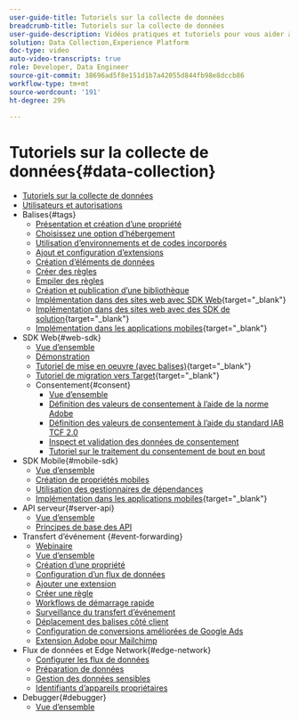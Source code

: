 ```yaml
---
user-guide-title: Tutoriels sur la collecte de données
breadcrumb-title: Tutoriels sur la collecte de données
user-guide-description: Vidéos pratiques et tutoriels pour vous aider à utiliser efficacement la collecte de données dans Experience Platform.
solution: Data Collection,Experience Platform
doc-type: video
auto-video-transcripts: true
role: Developer, Data Engineer
source-git-commit: 38696ad5f8e151d1b7a42055d844fb98e8dccb86
workflow-type: tm+mt
source-wordcount: '191'
ht-degree: 29%

---
```



# Tutoriels sur la collecte de données{#data-collection}

+ [Tutoriels sur la collecte de données](overview.md)
+ [Utilisateurs et autorisations](admin/users-and-permissions.md)
+ Balises{#tags}
   + [Présentation et création d’une propriété](tags/create-a-property.md)
   + [Choisissez une option d’hébergement](tags/choose-a-hosting-option.md)
   + [Utilisation d’environnements et de codes incorporés](tags/use-environments-and-embed-codes.md)
   + [Ajout et configuration d’extensions](tags/add-and-configure-extensions.md)
   + [Création d’éléments de données](tags/create-data-elements.md)
   + [Créer des règles](tags/build-rules.md)
   + [Empiler des règles](tags/stack-rules.md)
   + [Création et publication d’une bibliothèque](tags/build-and-publish-a-library.md)
   + [Implémentation dans des sites web avec SDK Web](https://experienceleague.adobe.com/docs/platform-learn/implement-web-sdk/overview.html?lang=fr){target="_blank"}
   + [Implémentation dans des sites web avec des SDK de solution](https://experienceleague.adobe.com/docs/platform-learn/implement-in-websites/overview.html?lang=fr){target="_blank"}
   + [Implémentation dans les applications mobiles](https://experienceleague.adobe.com/docs/platform-learn/implement-mobile-sdk/overview.html?lang=fr){target="_blank"}
+ SDK Web{#web-sdk}
   + [Vue d’ensemble](web-sdk/overview.md)
   + [Démonstration](web-sdk/demo.md)
   + [Tutoriel de mise en oeuvre (avec balises)](https://experienceleague.adobe.com/docs/platform-learn/implement-web-sdk/overview.html?lang=fr){target="_blank"}
   + [Tutoriel de migration vers Target](https://experienceleague.adobe.com/docs/platform-learn/migrate-target-to-websdk/introduction.html){target="_blank"}
   + Consentement{#consent}
      + [Vue d’ensemble](web-sdk/consent/overview.md)
      + [Définition des valeurs de consentement à l’aide de la norme Adobe](web-sdk/consent/set-consent-adobe.md)
      + [Définition des valeurs de consentement à l’aide du standard IAB TCF 2.0](web-sdk/consent/set-consent-iab.md)
      + [Inspect et validation des données de consentement](web-sdk/consent/inspect.md)
      + [Tutoriel sur le traitement du consentement de bout en bout](web-sdk/consent/tutorial.md)
+ SDK Mobile{#mobile-sdk}
   + [Vue d’ensemble](mobile-sdk/overview.md)
   + [Création de propriétés mobiles](mobile-sdk/create-mobile-properties.md)
   + [Utilisation des gestionnaires de dépendances](mobile-sdk/use-dependency-managers.md)
   + [Implémentation dans les applications mobiles](https://experienceleague.adobe.com/docs/platform-learn/implement-mobile-sdk/overview.html?lang=fr){target="_blank"}
+ API serveur{#server-api}
   + [Vue d’ensemble](server-api/overview.md)
   + [Principes de base des API](server-api/introduction.md)
+ Transfert d’événement {#event-forwarding}
   + [Webinaire](event-forwarding/webinar.md)
   + [Vue d’ensemble](event-forwarding/overview.md)
   + [Création d’une propriété](event-forwarding/create-a-property.md)
   + [Configuration d’un flux de données](event-forwarding/set-up-a-datastream.md)
   + [Ajouter une extension](event-forwarding/add-an-extension.md)
   + [Créer une règle](event-forwarding/create-a-rule.md)
   + [Workflows de démarrage rapide](event-forwarding/quick-start-workflows.md)
   + [Surveillance du transfert d’événement](event-forwarding/monitor.md)
   + [Déplacement des balises côté client](event-forwarding/consider-moving-tags.md)
   + [Configuration de conversions améliorées de Google Ads](event-forwarding/set-up-google-ads-enhanced-conversions.md)
   + [Extension Adobe pour Mailchimp](event-forwarding/adobe-extension-for-mailchimp.md)
+ Flux de données et Edge Network{#edge-network}
   + [Configurer les flux de données](edge/configure-datastreams.md)
   + [Préparation de données](edge/data-prep.md)
   + [Gestion des données sensibles](edge/manage-sensitive-data-in-datastreams.md)
   + [Identifiants d’appareils propriétaires](edge/generate-first-party-device-ids.md)
+ Debugger{#debugger}
   + [Vue d’ensemble](debugger/overview.md)
